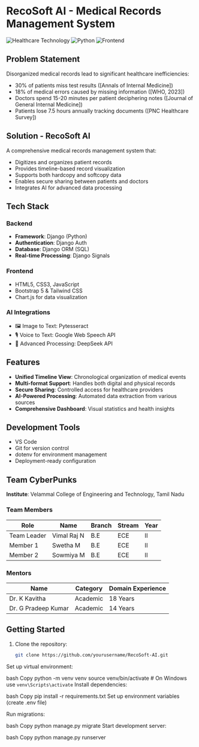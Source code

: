 # RecoSoft AI - Medical Records Management System

![Healthcare Technology](https://img.shields.io/badge/Theme-Healthcare_%26_Medical-blue)
![Python](https://img.shields.io/badge/Python-Django-green)
![Frontend](https://img.shields.io/badge/Frontend-HTML%2FCSS%2FJS%2FBootstrap%2FTailwind-yellow)

## Problem Statement
Disorganized medical records lead to significant healthcare inefficiencies:
- 30% of patients miss test results ([Annals of Internal Medicine])
- 18% of medical errors caused by missing information ([WHO, 2023])
- Doctors spend 15-20 minutes per patient deciphering notes ([Journal of General Internal Medicine])
- Patients lose 7.5 hours annually tracking documents ([PNC Healthcare Survey])

## Solution - RecoSoft AI
A comprehensive medical records management system that:
- Digitizes and organizes patient records
- Provides timeline-based record visualization
- Supports both hardcopy and softcopy data
- Enables secure sharing between patients and doctors
- Integrates AI for advanced data processing

## Tech Stack
### Backend
- **Framework**: Django (Python)
- **Authentication**: Django Auth
- **Database**: Django ORM (SQL)
- **Real-time Processing**: Django Signals

### Frontend
- HTML5, CSS3, JavaScript
- Bootstrap 5 & Tailwind CSS
- Chart.js for data visualization

### AI Integrations
- 🖼️ Image to Text: Pytesseract
- 🎙️ Voice to Text: Google Web Speech API
- 🤖 Advanced Processing: DeepSeek API

## Features
- **Unified Timeline View**: Chronological organization of medical events
- **Multi-format Support**: Handles both digital and physical records
- **Secure Sharing**: Controlled access for healthcare providers
- **AI-Powered Processing**: Automated data extraction from various sources
- **Comprehensive Dashboard**: Visual statistics and health insights

## Development Tools
- VS Code
- Git for version control
- dotenv for environment management
- Deployment-ready configuration

## Team CyberPunks
**Institute**: Velammal College of Engineering and Technology, Tamil Nadu

### Team Members
| Role | Name | Branch | Stream | Year |
|------|------|--------|--------|------|
| Team Leader | Vimal Raj N | B.E | ECE | II |
| Member 1 | Swetha M | B.E | ECE | II |
| Member 2 | Sowmiya M | B.E | ECE | II |

### Mentors
| Name | Category | Domain Experience |
|------|----------|-------------------|
| Dr. K Kavitha | Academic | 18 Years |
| Dr. G Pradeep Kumar | Academic | 14 Years |

## Getting Started
1. Clone the repository:
   ```bash
   git clone https://github.com/yourusername/RecoSoft-AI.git


Set up virtual environment:

bash
Copy
python -m venv venv
source venv/bin/activate  # On Windows use `venv\Scripts\activate`
Install dependencies:

bash
Copy
pip install -r requirements.txt
Set up environment variables (create .env file)

Run migrations:

bash
Copy
python manage.py migrate
Start development server:

bash
Copy
python manage.py runserver
